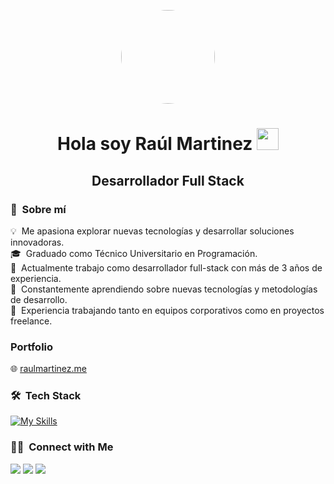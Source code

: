 <p align="center">
  <a href="https://skillicons.dev">
    <img src="https://storage.googleapis.com/cdn-ar/portfolio/me.webp" width="150" style="border-radius: 1000px"/>
  </a>
</p>
<h1 align="center" style="border: none; padding: 0;">
    <b> Hola soy Raúl Martinez </b>
    <img src="https://media.giphy.com/media/hvRJCLFzcasrR4ia7z/giphy.gif" width="35">
</h1>
<h2 align="center" style="border: none; padding: 0;">
    <b> Desarrollador Full Stack </b>
</h2>

### 🚀 &nbsp;Sobre mí
💡 &nbsp;Me apasiona explorar nuevas tecnologías y desarrollar soluciones innovadoras.\
🎓 &nbsp;Graduado como Técnico Universitario en Programación.\
💼 &nbsp;Actualmente trabajo como desarrollador full-stack con más de 3 años de experiencia.\
🌱 &nbsp;Constantemente aprendiendo sobre nuevas tecnologías y metodologías de desarrollo.\
🤝 &nbsp;Experiencia trabajando tanto en equipos corporativos como en proyectos freelance.


### Portfolio

🌐 [raulmartinez.me](https://raulmartinez.me)


### 🛠 &nbsp;Tech Stack

[![My Skills](https://skillicons.dev/icons?i=aws,gcp,angular,react,vue,flutter,astro,java,py,cpp,css,js,ts,php,docker,figma,firebase,flask,flutter,git,gitlab,linux,mysql,tailwind,vite&perline=10)](https://skillicons.dev)

### 🤝🏻 &nbsp;Connect with Me

<p align="start">
<a href="https://raulmartinez.me"><img src="https://img.shields.io/badge/-raulmartinez.me-3423A6?style=flat&logo=Google-Chrome&logoColor=white"/></a>
<a href="https://www.linkedin.com/in/raul-martinez-in/"><img src="https://img.shields.io/badge/-Raul%20Martinez%20-0077B5?style=flat&logo=Linkedin&logoColor=white"/></a>
<a href="mailto:rauldeoran17@gmail.com"><img src="https://img.shields.io/badge/-rauldeoran17@gmail.com-D14836?style=flat&logo=Gmail&logoColor=white"/></a>
